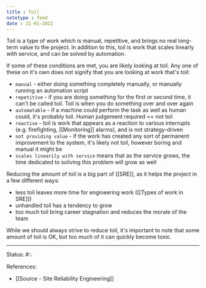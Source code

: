 ```yaml
---
title : Toil
notetype : feed
date : 21-01-2022
---
```


Toil is a type of work which is manual, repetitive, and brings no real long-term value to the project. In addition to this, toil is work that scales linearly with service, and can be solved by automation.

If some of these conditions are met, you are likely looking at toil. Any one of these on it's own does not signify that you are looking at work that's toil:
- `manual`  - either doing something completely manually, or manually running an automation script
- `repetitive` - if you are doing something for the first or second time, it can't be called toil. Toil is when you do something over and over again
- `automatable` - if a machine could perform the task as well as human could, it's probably toil. Human judgement required == not toil
- `reactive` - toil is work that appears as a reaction to various interrupts (e.g. firefighting, [[Monitoring]] alarms), and is not strategy-driven
- `not providing value` - if the work has created any sort of permanent improvement to the system, it's likely not toil, however boring and manual it might be
- `scales linearily with service` means that as the service grows, the time dedicated to soliving this problem will grow as well

Reducing the amount of toil is a big part of [[SRE]], as it helps the project in a few different ways:
- less toil leaves more time for engineering work ([[Types of work in SRE]])
- unhandled toil has a tendency to grow
- too much toil bring career stagnation and reduces the morale of the team


While we should always strive to reduce toil, it's important to note that some amount of toil is OK, but too much of it can quickly become toxic.


-----

Status: #💡 

References:
- [[Source - Site Reliability Engineering]]
